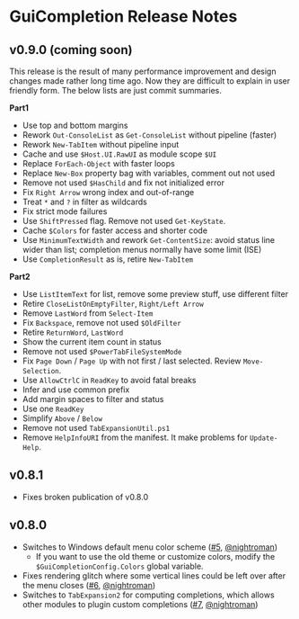 # GuiCompletion Release Notes

## v0.9.0 (coming soon)

This release is the result of many performance improvement and design changes
made rather long time ago. Now they are difficult to explain in user friendly
form. The below lists are just commit summaries.

**Part1**

- Use top and bottom margins
- Rework `Out-ConsoleList` as `Get-ConsoleList` without pipeline (faster)
- Rework `New-TabItem` without pipeline input
- Cache and use `$Host.UI.RawUI` as module scope `$UI`
- Replace `ForEach-Object` with faster loops
- Replace `New-Box` property bag with variables, comment out not used
- Remove not used `$HasChild` and fix not initialized error
- Fix `Right Arrow` wrong index and out-of-range
- Treat `*` and `?` in filter as wildcards
- Fix strict mode failures
- Use `ShiftPressed` flag. Remove not used `Get-KeyState`.
- Cache `$Colors` for faster access and shorter code
- Use `MinimumTextWidth` and rework `Get-ContentSize`: avoid status line wider than list; completion menus normally have some limit (ISE)
- Use `CompletionResult` as is, retire `New-TabItem`

**Part2**

- Use `ListItemText` for list, remove some preview stuff, use different filter
- Retire `CloseListOnEmptyFilter`, `Right/Left Arrow`
- Remove `LastWord` from `Select-Item`
- Fix `Backspace`, remove not used `$OldFilter`
- Retire `ReturnWord`, `LastWord`
- Show the current item count in status
- Remove not used `$PowerTabFileSystemMode`
- Fix `Page Down` / `Page Up` with not first / last selected. Review `Move-Selection`.
- Use `AllowCtrlC` in `ReadKey` to avoid fatal breaks
- Infer and use common prefix
- Add margin spaces to filter and status
- Use one `ReadKey`
- Simplify `Above` / `Below`
- Remove not used `TabExpansionUtil.ps1`
- Remove `HelpInfoURI` from the manifest. It make problems for `Update-Help`.

## v0.8.1

- Fixes broken publication of v0.8.0

## v0.8.0

- Switches to Windows default menu color scheme ([#5](https://github.com/cspotcode/PS-GuiCompletion/issues/5), [@nightroman](https://github.com/nightroman))
  - If you want to use the old theme or customize colors, modify the `$GuiCompletionConfig.Colors` global variable.
- Fixes rendering glitch where some vertical lines could be left over after the menu closes ([#6](https://github.com/cspotcode/PS-GuiCompletion/issues/6), [@nightroman](https://github.com/nightroman))
- Switches to `TabExpansion2` for computing completions, which allows other modules to plugin custom completions ([#7](https://github.com/cspotcode/PS-GuiCompletion/issues/7), [@nightroman](https://github.com/nightroman))
